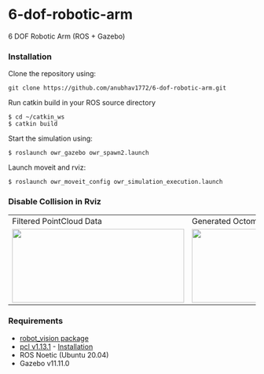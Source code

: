 # 6-dof-robotic-arm
6 DOF Robotic Arm (ROS + Gazebo)


### Installation
Clone the repository using:

    git clone https://github.com/anubhav1772/6-dof-robotic-arm.git

Run catkin build in your ROS source directory

    $ cd ~/catkin_ws
    $ catkin build

Start the simulation using:

    $ roslaunch owr_gazebo owr_spawn2.launch

Launch moveit and rviz:

    $ roslaunch owr_moveit_config owr_simulation_execution.launch

### Disable Collision in Rviz
<table>
  <tr>
    <td>Filtered PointCloud Data</td>
     <td>Generated Octomap</td>
     <td>Collision disabled for 3 objects</td>
  </tr>
  <tr>
    <td><img src="https://drive.google.com/uc?export=view&id=1ibvJi3YhnAwvcO17GX6TZhM4_OUAAdyE" width=350 height=150></td>
    <td><img src="https://drive.google.com/uc?export=view&id=1aIRiaYav0WUM5_HFjkn2oanGViiooOTX" width=350 height=150></td>
    <td><img src="https://drive.google.com/uc?export=view&id=1YU-VBAozAQOEHTdl8ZJHobHELmK8KhzD" width=350 height=150></td>
  </tr>
 </table>

### Requirements
* [robot_vision package](https://github.com/anubhav1772/robot_vision)
* [pcl v1.13.1](https://github.com/PointCloudLibrary/pcl/releases) - [Installation](https://pcl.readthedocs.io/projects/tutorials/en/latest/compiling_pcl_posix.html)
* ROS Noetic (Ubuntu 20.04)
* Gazebo v11.11.0
